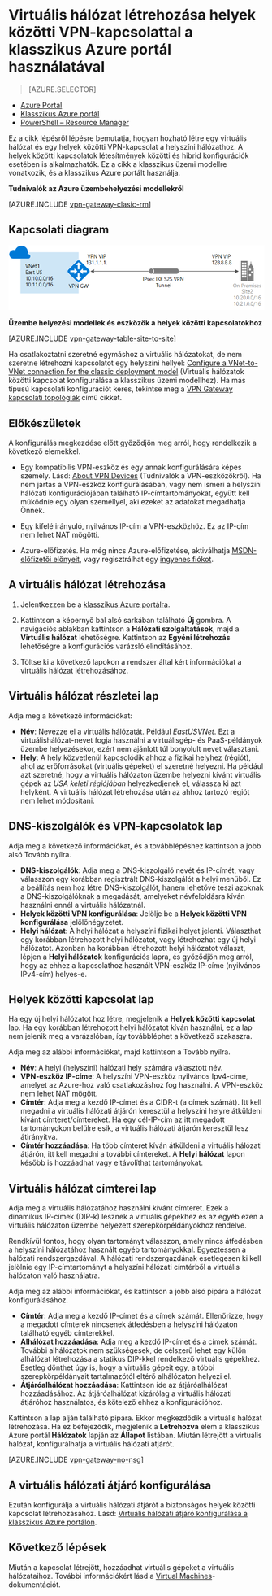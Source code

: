 <properties
   pageTitle="Virtuális hálózat létrehozása helyek közötti VPN Gateway-kapcsolattal a klasszikus Azure portál használatával | Microsoft Azure"
   description="Hozzon létre S2S VPN Gateway-kapcsolattal rendelkező virtuális hálózatot létesítmények közötti és hibrid konfigurációkhoz a klasszikus üzemi modell használatával."
   services="vpn-gateway"
   documentationCenter=""
   authors="cherylmc"
   manager="carmonm"
   editor=""
   tags="azure-service-management"/>

<tags
   ms.service="vpn-gateway"
   ms.devlang="na"
   ms.topic="hero-article"
   ms.tgt_pltfrm="na"
   ms.workload="infrastructure-services"
   ms.date="05/13/2016"
   ms.author="cherylmc"/>

# Virtuális hálózat létrehozása helyek közötti VPN-kapcsolattal a klasszikus Azure portál használatával

> [AZURE.SELECTOR]
- [Azure Portal](vpn-gateway-howto-site-to-site-resource-manager-portal.md)
- [Klasszikus Azure portál](vpn-gateway-site-to-site-create.md)
- [PowerShell – Resource Manager](vpn-gateway-create-site-to-site-rm-powershell.md)


Ez a cikk lépésről lépésre bemutatja, hogyan hozható létre egy virtuális hálózat és egy helyek közötti VPN-kapcsolat a helyszíni hálózathoz. A helyek közötti kapcsolatok létesítmények közötti és hibrid konfigurációk esetében is alkalmazhatók. Ez a cikk a klasszikus üzemi modellre vonatkozik, és a klasszikus Azure portált használja. 


**Tudnivalók az Azure üzembehelyezési modellekről**

[AZURE.INCLUDE [vpn-gateway-clasic-rm](../../includes/vpn-gateway-classic-rm-include.md)] 

## Kapcsolati diagram
 
![Helyek közötti diagram](./media/vpn-gateway-site-to-site-create/site2site.png "site-to-site")

**Üzembe helyezési modellek és eszközök a helyek közötti kapcsolatokhoz**

[AZURE.INCLUDE [vpn-gateway-table-site-to-site](../../includes/vpn-gateway-table-site-to-site-include.md)]

Ha csatlakoztatni szeretné egymáshoz a virtuális hálózatokat, de nem szeretne létrehozni kapcsolatot egy helyszíni hellyel: [Configure a VNet-to-VNet connection for the classic deployment model](virtual-networks-configure-vnet-to-vnet-connection.md) (Virtuális hálózatok közötti kapcsolat konfigurálása a klasszikus üzemi modellhez). Ha más típusú kapcsolati konfigurációt keres, tekintse meg a [VPN Gateway kapcsolati topológiák](vpn-gateway-topology.md) című cikket.

 
## Előkészületek

A konfigurálás megkezdése előtt győződjön meg arról, hogy rendelkezik a következő elemekkel.

- Egy kompatibilis VPN-eszköz és egy annak konfigurálására képes személy. Lásd: [About VPN Devices](vpn-gateway-about-vpn-devices.md) (Tudnivalók a VPN-eszközökről). Ha nem jártas a VPN-eszköz konfigurálásában, vagy nem ismeri a helyszíni hálózati konfigurációjában található IP-címtartományokat, együtt kell működnie egy olyan személlyel, aki ezeket az adatokat megadhatja Önnek.

-  Egy kifelé irányuló, nyilvános IP-cím a VPN-eszközhöz. Ez az IP-cím nem lehet NAT mögötti.

- Azure-előfizetés. Ha még nincs Azure-előfizetése, aktiválhatja [MSDN-előfizetői előnyeit](https://azure.microsoft.com/pricing/member-offers/msdn-benefits-details/), vagy regisztrálhat egy [ingyenes fiókot](https://azure.microsoft.com/pricing/free-trial/).


## A virtuális hálózat létrehozása

1. Jelentkezzen be a [klasszikus Azure portálra](https://manage.windowsazure.com/).

2. Kattintson a képernyő bal alsó sarkában található **Új** gombra. A navigációs ablakban kattintson a **Hálózati szolgáltatások**, majd a **Virtuális hálózat** lehetőségre. Kattintson az **Egyéni létrehozás** lehetőségre a konfigurációs varázsló elindításához.

3. Töltse ki a következő lapokon a rendszer által kért információkat a virtuális hálózat létrehozásához.

## Virtuális hálózat részletei lap

Adja meg a következő információkat:

- **Név**: Nevezze el a virtuális hálózatát. Például *EastUSVNet*. Ezt a virtuálishálózat-nevet fogja használni a virtuálisgép- és PaaS-példányok üzembe helyezésekor, ezért nem ajánlott túl bonyolult nevet választani.
- **Hely**: A hely közvetlenül kapcsolódik ahhoz a fizikai helyhez (régiót), ahol az erőforrásokat (virtuális gépeket) el szeretné helyezni. Ha például azt szeretné, hogy a virtuális hálózaton üzembe helyezni kívánt virtuális gépek az *USA keleti régiójában* helyezkedjenek el, válassza ki azt helyként. A virtuális hálózat létrehozása után az ahhoz tartozó régiót nem lehet módosítani.

## DNS-kiszolgálók és VPN-kapcsolatok lap

Adja meg a következő információkat, és a továbblépéshez kattintson a jobb alsó Tovább nyílra.

- **DNS-kiszolgálók**: Adja meg a DNS-kiszolgáló nevét és IP-címét, vagy válasszon egy korábban regisztrált DNS-kiszolgálót a helyi menüből. Ez a beállítás nem hoz létre DNS-kiszolgálót, hanem lehetővé teszi azoknak a DNS-kiszolgálóknak a megadását, amelyeket névfeloldásra kíván használni ennél a virtuális hálózatnál.
- **Helyek közötti VPN konfigurálása**: Jelölje be a **Helyek közötti VPN konfigurálása** jelölőnégyzetet.
- **Helyi hálózat**: A helyi hálózat a helyszíni fizikai helyet jelenti. Választhat egy korábban létrehozott helyi hálózatot, vagy létrehozhat egy új helyi hálózatot. Azonban ha korábban létrehozott helyi hálózatot választ, lépjen a **Helyi hálózatok** konfigurációs lapra, és győződjön meg arról, hogy az ehhez a kapcsolathoz használt VPN-eszköz IP-címe (nyilvános IPv4-cím) helyes-e.

## Helyek közötti kapcsolat lap

Ha egy új helyi hálózatot hoz létre, megjelenik a **Helyek közötti kapcsolat** lap. Ha egy korábban létrehozott helyi hálózatot kíván használni, ez a lap nem jelenik meg a varázslóban, így továbbléphet a következő szakaszra.

Adja meg az alábbi információkat, majd kattintson a Tovább nyílra.

-   **Név**: A helyi (helyszíni) hálózati hely számára választott név.
-   **VPN-eszköz IP-címe**: A helyszíni VPN-eszköz nyilvános Ipv4-címe, amelyet az Azure-hoz való csatlakozáshoz fog használni. A VPN-eszköz nem lehet NAT mögött.
-   **Címtér**: Adja meg a kezdő IP-címet és a CIDR-t (a címek számát). Itt kell megadni a virtuális hálózati átjárón keresztül a helyszíni helyre átküldeni kívánt címteret/címtereket. Ha egy cél-IP-cím az itt megadott tartományokon belülre esik, a virtuális hálózati átjárón keresztül lesz átirányítva.
-   **Címtér hozzáadása**: Ha több címteret kíván átküldeni a virtuális hálózati átjárón, itt kell megadni a további címtereket. A **Helyi hálózat** lapon később is hozzáadhat vagy eltávolíthat tartományokat.

## Virtuális hálózat címterei lap

Adja meg a virtuális hálózatához használni kívánt címteret. Ezek a dinamikus IP-címek (DIP-k) lesznek a virtuális gépekhez és az egyéb ezen a virtuális hálózaton üzembe helyezett szerepkörpéldányokhoz rendelve.

Rendkívül fontos, hogy olyan tartományt válasszon, amely nincs átfedésben a helyszíni hálózatához használt egyéb tartományokkal. Egyeztessen a hálózati rendszergazdával. A hálózati rendszergazdának esetlegesen ki kell jelölnie egy IP-címtartományt a helyszíni hálózati címtérből a virtuális hálózaton való használatra.

Adja meg az alábbi információkat, és kattintson a jobb alsó pipára a hálózat konfigurálásához.

- **Címtér**: Adja meg a kezdő IP-címet és a címek számát. Ellenőrizze, hogy a megadott címterek nincsenek átfedésben a helyszíni hálózaton található egyéb címterekkel.
- **Alhálózat hozzáadása**: Adja meg a kezdő IP-címet és a címek számát. További alhálózatok nem szükségesek, de célszerű lehet egy külön alhálózat létrehozása a statikus DIP-kkel rendelkező virtuális gépekhez. Esetleg dönthet úgy is, hogy a virtuális gépeit egy, a többi szerepkörpéldányait tartalmazótól eltérő alhálózaton helyezi el.
- **Átjáróalhálózat hozzáadása**: Kattintson ide az átjáróalhálózat hozzáadásához. Az átjáróalhálózat kizárólag a virtuális hálózati átjáróhoz használatos, és kötelező ehhez a konfigurációhoz.

Kattintson a lap alján található pipára. Ekkor megkezdődik a virtuális hálózat létrehozása. Ha ez befejeződik, megjelenik a **Létrehozva** elem a klasszikus Azure portál **Hálózatok** lapján az **Állapot** listában. Miután létrejött a virtuális hálózat, konfigurálhatja a virtuális hálózati átjárót.

[AZURE.INCLUDE [vpn-gateway-no-nsg](../../includes/vpn-gateway-no-nsg-include.md)] 

## A virtuális hálózati átjáró konfigurálása

Ezután konfigurálja a virtuális hálózati átjárót a biztonságos helyek közötti kapcsolat létrehozásához. Lásd: [Virtuális hálózati átjáró konfigurálása a klasszikus Azure portálon](vpn-gateway-configure-vpn-gateway-mp.md).

## Következő lépések

Miután a kapcsolat létrejött, hozzáadhat virtuális gépeket a virtuális hálózataihoz. További információkért lásd a [Virtual Machines](https://azure.microsoft.com/documentation/services/virtual-machines/)-dokumentációt.



<!--HONumber=jun16_HO2-->


